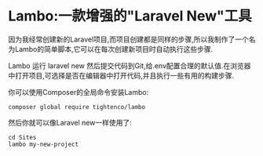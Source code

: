 # Lambo:一款增强的"Laravel New"工具

因为我经常创建新的Laravel项目,而项目创建都是同样的步骤,所以我制作了一个名为Lambo的简单脚本,它可以在每次创建新项目时自动执行这些步骤.

Lambo 运行 laravel new 然后提交代码到Git,给.env配置合理的默认值.在浏览器中打开项目,可选择是否在编辑器中打开代码,并且执行一些有用的构建步骤.

你可以使用Composer的全局命令安装Lambo:

```text
composer global require tightenco/lambo
```

然后你就可以像Laravel new一样使用了:

```text
cd Sites
lambo my-new-project
```

